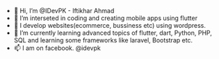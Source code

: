 - 👋 Hi, I’m @IDevPK - Iftikhar Ahmad
- 👀 I’m interseted in coding and creating mobile apps using flutter
- 👀 I develop websites(ecommerce, bussiness etc) using wordpress. 
- 🌱 I’m currently learning advanced topics of flutter, dart, Python, PHP, SQL and learning some frameworks like laravel, Bootstrap etc.
- 📫 I am on facebook. @idevpk

<!---
IDevPK/IDevPK is a ✨ special ✨ repository because its `README.md` (this file) appears on your GitHub profile.
You can click the Preview link to take a look at your changes.
--->
